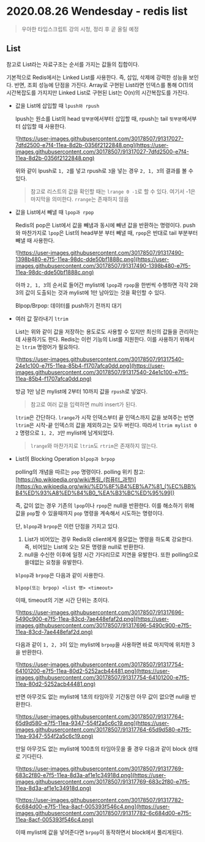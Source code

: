 # 2020.08.26 Wendesday - redis list

> 우아한 타입스크립트 강의 시청, 정리 후 곧 올릴 예정

## List

참고로 List라는 자료구조는 순서를 가지는 값들의 집합이다.

기본적으로 Redis에서는 Linked List를 사용한다. 즉, 삽입, 삭제에 강력한 성능을 보인다. 반면, 조회 성능에 단점을 가진다. Array로 구현된 List라면 인덱스를 통해 O(1)의 시간복잡도를 가지지만 Linked List로 구현된 List는 O(n)의 시간복잡도를 가진다.

- 값을 List에 삽입할 때 `lpush와 rpush`

    lpush는 원소를 List의 head `앞부분`에서부터 삽입할 때, rpush는 tail `뒷부분`에서부터 삽입할 때 사용한다.

    ![https://user-images.githubusercontent.com/30178507/91317027-7dfd2500-e7f4-11ea-8d2b-0356f2122848.png](https://user-images.githubusercontent.com/30178507/91317027-7dfd2500-e7f4-11ea-8d2b-0356f2122848.png)

    위와 같이 lpush로 `1, 2`를 넣고 rpush로 `3`을 넣는 경우 `2, 1, 3`의 결과를 볼 수 있다. 

    > 참고로 리스트의 값을 확인할 때는 `lrange 0 -1`로 할 수 있다.
    여기서 -1은 마지막을 의미한다.
    `rrange`는 존재하지 않음

- 값을 List에서 빼낼 때 `lpop과 rpop`

    Redis의 pop은 List에서 값을 빼냄과 동시에 빼낸 값을 반환하는 명령이다.
    push와 마찬가지로 `lpop`은 List의 head부분 부터 빼낼 때, `rpop`은 반대로 tail 부분부터 빼낼 때 사용한다.

    ![https://user-images.githubusercontent.com/30178507/91317490-1398b480-e7f5-11ea-98dc-dde50bf1888c.png](https://user-images.githubusercontent.com/30178507/91317490-1398b480-e7f5-11ea-98dc-dde50bf1888c.png)

    아까 `2, 1, 3`의 순서로 들어간 mylist에 `lpop`과 `rpop`을 한번씩 수행하면 각각 2와 3의 값이 도출되는 것과 mylist에 1만 남아있는 것을 확인할 수 있다.

    Blpop/Brpop: 데이터를 push하기 전까지 대기

- 여러 값 잘라내기 `ltrim`

    List는 위와 같이 값을 저장하는 용도로도 사용할 수 있지만 최신의 값들을 관리하는데 사용하기도 한다. Redis는 이런 기능의 List를 지원한다. 이를 사용하기 위해서는 `ltrim` 명령어가 필요하다.

    ![https://user-images.githubusercontent.com/30178507/91317540-24e1c100-e7f5-11ea-85b4-f1707afca0dd.png](https://user-images.githubusercontent.com/30178507/91317540-24e1c100-e7f5-11ea-85b4-f1707afca0dd.png)

    방금 1만 남은 mylist에 2부터 10까지 값을 `rpush`로 넣었다.

    > 참고로 여러 값을 입력하면 multi insert가 된다.

    `ltrim`은 간단하다. `lrange`가 시작 인덱스부터 끝 인덱스까지 값을 보여주는 반면 `ltrim`은 시작-끝 인덱스의 값을 제외하고는 모두 버린다. 따라서 `ltrim mylist 0 2` 명령으로 `1, 2, 3`만 mylist에 남게되었다.

    > `lrange`와 마찬가지로 `ltrim`도 `rtrim`은 존재하지 않는다.

- List의 Blocking Operation `blpop과 brpop`

    polling의 개념을 따르는 `pop` 명령이다.
    polling 위키 참고: [https://ko.wikipedia.org/wiki/폴링_(컴퓨터_과학)](https://ko.wikipedia.org/wiki/%ED%8F%B4%EB%A7%81_(%EC%BB%B4%ED%93%A8%ED%84%B0_%EA%B3%BC%ED%95%99))

    즉, 값이 없는 경우 기존의 `lpop`이나 `rpop`은 null을 반환한다. 이를 해소하기 위해 값을 `pop`할 수 있을때까지 `pop` 명령을 계속해서 시도하는 명령이다.

    단, `blpop`과 `brpop`은 이런 단점을 가지고 있다.

    1. List가 비어있는 경우 Redis와 client에게 쓸모없는 명령을 하도록 강요한다. 즉, 비어있는 List에 오는 모든 명령을 null로 반환한다.
    2. null을 수신한 이후에 일정 시간 기다리므로 지연을 유발한다. 또한 polling으로 쓸데없는 요청을 유발한다.

    `blpop`과 `brpop`은 다음과 같이 사용한다.

    ```
    blpop(또는 brpop) <list 명> <timeout>
    ```

    이때, timeout의 기본 시간 단위는 초이다.

    ![https://user-images.githubusercontent.com/30178507/91317696-5490c900-e7f5-11ea-83cd-7ae448efaf2d.png](https://user-images.githubusercontent.com/30178507/91317696-5490c900-e7f5-11ea-83cd-7ae448efaf2d.png)

    다음과 같이 `1, 2, 3`이 있는 mylist에 `brpop`을 사용하면 바로 마지막에 위치한 3을 반환한다.

    ![https://user-images.githubusercontent.com/30178507/91317754-64101200-e7f5-11ea-80d2-5252acb44481.png](https://user-images.githubusercontent.com/30178507/91317754-64101200-e7f5-11ea-80d2-5252acb44481.png)

    반면 아무것도 없는 mylist에 1초의 타임아웃 기간동안 아무 값이 없으면 null을 반환한다.

    ![https://user-images.githubusercontent.com/30178507/91317764-65d9d580-e7f5-11ea-9347-554f2a5c6c19.png](https://user-images.githubusercontent.com/30178507/91317764-65d9d580-e7f5-11ea-9347-554f2a5c6c19.png)

    만일 아무것도 없는 mylist에 100초의 타임아웃을 줄 경우 다음과 같이 block 상태로 기다린다.

    ![https://user-images.githubusercontent.com/30178507/91317769-683c2f80-e7f5-11ea-8d3a-af1e1c34918d.png](https://user-images.githubusercontent.com/30178507/91317769-683c2f80-e7f5-11ea-8d3a-af1e1c34918d.png)

    ![https://user-images.githubusercontent.com/30178507/91317782-6c684d00-e7f5-11ea-8acf-005393f546c4.png](https://user-images.githubusercontent.com/30178507/91317782-6c684d00-e7f5-11ea-8acf-005393f546c4.png)

    이때 mylist에 값을 넣어준다면 `brpop`이 동작하면서 block에서 풀리게된다.